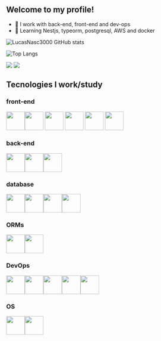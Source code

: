 ## Welcome to my profile!

- 🔭 I work with back-end, front-end and dev-ops
- 🌱 Learning Nestjs, typeorm, postgresql, AWS and docker

![LucasNasc3000 GitHub stats](https://github-readme-stats.vercel.app/api?username=LucasNasc3000&show_icons=true&theme=radical)

![Top Langs](https://github-readme-stats.vercel.app/api/top-langs/?username=LucasNasc3000&layout=compact)

<a href="https://www.linkedin.com/in/lucas-nascimento-fortunato-b63162297/"><img src="https://img.shields.io/badge/LinkedIn-0077B5?style=for-the-badge&logo=linkedin&logoColor=white"></a>
<a href="mailto:lucasfortunato328@gmail.com"><img src="https://img.shields.io/badge/Gmail-D14836?style=for-the-badge&logo=gmail&logoColor=white"></a>

## Tecnologies I work/study

### front-end
<img src="https://cdn.jsdelivr.net/gh/devicons/devicon@latest/icons/html5/html5-original.svg" hight=50px width=50px /><img src="https://cdn.jsdelivr.net/gh/devicons/devicon@latest/icons/css3/css3-original.svg" hight=50px width=50px />
<img src="https://cdn.jsdelivr.net/gh/devicons/devicon@latest/icons/javascript/javascript-original.svg" hight=50px width=50px />
<img src="https://cdn.jsdelivr.net/gh/devicons/devicon@latest/icons/typescript/typescript-original.svg" hight=50px width=50px />
<img src="https://cdn.jsdelivr.net/gh/devicons/devicon@latest/icons/react/react-original.svg" hight=50px width=50px />
<img src="https://cdn.jsdelivr.net/gh/devicons/devicon@latest/icons/redux/redux-original.svg" hight=50px width=50px />
          

### back-end
<img src="https://cdn.jsdelivr.net/gh/devicons/devicon@latest/icons/php/php-original.svg" hight=50px width=50px /><img src="https://cdn.jsdelivr.net/gh/devicons/devicon@latest/icons/nodejs/nodejs-original-wordmark.svg" hight=50px width=50px /><img src="https://cdn.jsdelivr.net/gh/devicons/devicon@latest/icons/nestjs/nestjs-original.svg" hight=50px width=50px />
          

### database
<img src="https://cdn.jsdelivr.net/gh/devicons/devicon@latest/icons/mysql/mysql-original-wordmark.svg" hight=50px width=50px /><img src="https://cdn.jsdelivr.net/gh/devicons/devicon@latest/icons/mariadb/mariadb-original-wordmark.svg" hight=50px width=50px /><img src="https://cdn.jsdelivr.net/gh/devicons/devicon@latest/icons/mongodb/mongodb-original-wordmark.svg" hight=50px width=50px /><img src="https://cdn.jsdelivr.net/gh/devicons/devicon@latest/icons/sqlite/sqlite-original-wordmark.svg" hight=50px width=50px />

### ORMs
<img src="https://cdn.jsdelivr.net/gh/devicons/devicon@latest/icons/sequelize/sequelize-original-wordmark.svg" hight=50px width=50px /><img src="https://cdn.jsdelivr.net/gh/devicons/devicon@latest/icons/prisma/prisma-original-wordmark.svg" hight=50px width=50px />

### DevOps
<img src="https://cdn.jsdelivr.net/gh/devicons/devicon@latest/icons/googlecloud/googlecloud-original.svg" hight=50px width=50px /><img src="https://cdn.jsdelivr.net/gh/devicons/devicon@latest/icons/amazonwebservices/amazonwebservices-original-wordmark.svg" hight=50px width=50px /><img src="https://cdn.jsdelivr.net/gh/devicons/devicon@latest/icons/nginx/nginx-original.svg" hight=50px width=50px /><img src="https://cdn.jsdelivr.net/gh/devicons/devicon@latest/icons/git/git-original.svg" hight=50px width=50px /><img src="https://cdn.jsdelivr.net/gh/devicons/devicon@latest/icons/docker/docker-original.svg" hight=50px width=50px />

### OS
<img src="https://cdn.jsdelivr.net/gh/devicons/devicon@latest/icons/ubuntu/ubuntu-original.svg" hight=50px width=50px /><img src="https://cdn.jsdelivr.net/gh/devicons/devicon@latest/icons/windows11/windows11-original.svg" hight=50px width=50px />
          
          
          


          

          
          
          
